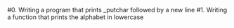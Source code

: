 #0. Writing a program that prints _putchar followed by a new line
#1. Writing a function that prints the alphabet in lowercase
